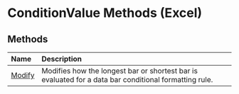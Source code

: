 
# ConditionValue Methods (Excel)

## Methods



|**Name**|**Description**|
|:-----|:-----|
| [Modify](3da6d850-7b7b-2419-b211-b18081c31e77.md)|Modifies how the longest bar or shortest bar is evaluated for a data bar conditional formatting rule. |
